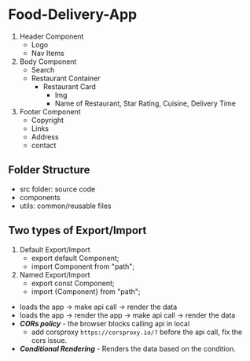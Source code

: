 # Food-Delivery-App

1. Header Component
    - Logo
    - Nav Items
2. Body Component
    - Search
    - Restaurant Container
        - Restaurant Card
            - Img
            - Name of Restaurant, Star Rating, Cuisine, Delivery Time
3. Footer Component
    - Copyright
    - Links
    - Address
    - contact

## Folder Structure
- src folder: source code
- components
- utils: common/reusable files

## Two types of Export/Import
1. Default Export/Import
    - export default Component;
    - import Component from "path";
2. Named Export/Import
    - export const Component;
    - import {Component} from "path";

- loads the app -> make api call -> render the data
- loads the app -> render the app -> make api call -> render the data
- ***CORs policy*** - the browser blocks calling api in local
    - add corsproxy `https://corsproxy.io/?` before the api call, fix the cors issue.
- ***Conditional Rendering*** - Renders the data based on the condition.

